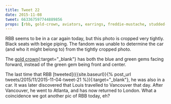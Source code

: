 ```yaml
---
title: Tweet 22
date: 2015-11-08
tweet: 663367597744889856
props: [rbb, gold-crown, aviators, earrings, freddie-mustache, studded-black-choker, rainbow-tshirt, belt, harley-jacket, heeled-black-boots, leather-chaps]
---
```

RBB seems to be in a car again today, but this photo is cropped very tightly. Black seats with beige piping. The fandom was unable to determine the car (and who it might belong to) from the tightly cropped photo.

The [gold crown]({{site.baseurl}}props/gold-crown){:target="_blank"} has both the blue and green gems facing forward, instead of the green gem being front and center.

The last time that RBB [tweeted]({{site.baseurl}}{% post_url tweets/2015/11/2015-11-04-tweet-21 %}){:target="_blank"}, he was also in a car. It was later discovered that Louis travelled to Vancouver that day. After Vancouver, he went to Atlanta, and has now returned to London. What a coincidence we got another pic of RBB today, eh?
